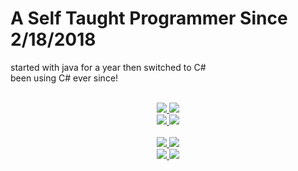 # A Self Taught Programmer Since 2/18/2018
started with java for a year then switched to C#
<br>
been using C# ever since!
<br>
<br>

<div align="center">
  <a href="https://www.twitch.tv/sw__creeperking">
    <img src="https://img.shields.io/twitch/status/sw__creeperking?style=for-the-badge&logo=twitch&label=Twitch">
  </a>
  <a href="https://www.youtube.com/@SWCreeperKing">
    <img src="https://img.shields.io/youtube/channel/subscribers/UCKsNCPXJh6fC8MGrk77XR8Q?style=for-the-badge&logo=youtube&label=Youtube">
  </a>
  <br>
  <a href = "https://github.com/anuraghazra/github-readme-stats">
    <img src="https://github-readme-stats.vercel.app/api?username=SWCreeperKing&show_icons=true&theme=algolia">  
    <img src="https://github-readme-stats.vercel.app/api/top-langs/?username=SWCreeperKing&theme=algolia&layout=compact">
  </a>
  <br>
  <br>
  
  <a href="https://github.com/SWCreeperKing/AdventOfCode" target="_blank">
    <img src="https://github-readme-stats.vercel.app/api/pin/?username=SWCreeperKing&repo=AdventOfCode&theme=algolia">
  </a>
  <a href="https://github.com/SWCreeperKing/AutoModApi" target="_blank">
    <img src="https://github-readme-stats.vercel.app/api/pin/?username=SWCreeperKing&repo=AutoModApi&theme=algolia">
  </a>
  <br>
  
  <a href="https://github.com/SWCreeperKing/RayWrapper" target="_blank">
    <img src="https://github-readme-stats.vercel.app/api/pin/?username=SWCreeperKing&repo=RayWrapper&theme=algolia">
  </a>
  <a href="https://github.com/SWCreeperKing/RayWork" target="_blank">
    <img src="https://github-readme-stats.vercel.app/api/pin/?username=SWCreeperKing&repo=RayWork&theme=algolia">
  </a>
</div>
